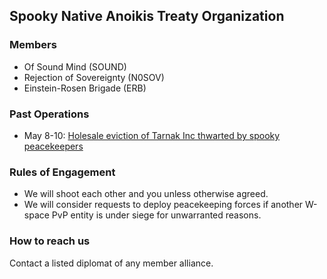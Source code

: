 ## Spooky Native Anoikis Treaty Organization

### Members

* Of Sound Mind (SOUND)
* Rejection of Sovereignty (N0SOV)
* Einstein-Rosen Brigade (ERB)

### Past Operations

* May 8-10: [Holesale eviction of Tarnak Inc thwarted by spooky peacekeepers](https://docs.google.com/document/d/1utPWOYHm66YVoWv4xYvmcX50LSIOTb7v85VsHw_4Rpg/view)

### Rules of Engagement

* We will shoot each other and you unless otherwise agreed.
* We will consider requests to deploy peacekeeping forces if another W-space PvP entity is under siege for unwarranted reasons.

### How to reach us

Contact a listed diplomat of any member alliance.
